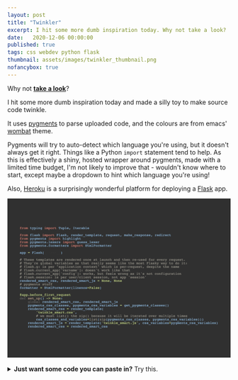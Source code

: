 ```yaml
---
layout: post
title: "Twinkler"
excerpt: I hit some more dumb inspiration today. Why not take a look?
date:	2020-12-06 00:00:00
published: true
tags: css webdev python flask
thumbnail: assets/images/twinkler_thumbnail.png
nofancybox: true
---
```


Why not [**take a look**](http://twinkler.herokuapp.com)?

I hit some more dumb inspiration today and made a silly toy to make source code twinkle.

It uses [pygments](https://pygments.org/) to parse uploaded code, and the colours are from emacs' [wombat](https://github.com/emacs-mirror/emacs/blob/master/etc/themes/wombat-theme.el) theme.

Pygments will try to auto-detect which language you're using, but it doesn't always get it right. Things like a Python `import` statement tend to help. As this is effectively a shiny, hosted wrapper around pygments, made with a limited time budget, I'm not likely to improve that - wouldn't know where to start, except maybe a dropdown to hint which language you're using!

Also, [Heroku](https://heroku.com) is a surprisingly wonderful platform for deploying a [Flask](https://flask.palletsprojects.com) app.


<p><a href="http://twinkler.herokuapp.com">
<picture>
  <source type="image/webp" srcset="/assets/images/twinkler_thumbnail.webp">
  <source type="image/png" srcset="/assets/images/twinkler_thumbnail.png">
  <img src="/assets/images/twinkler_thumbnail.png" class='no-fancybox' alt="Thumbnail of the Twinkler toy, showing colourful code."/>
</picture>
</a></p>


<details >
<summary style="cursor: pointer;"><strong>Just want some code you can paste in?</strong> Try this.</summary>
<pre style="cursor: initial;">
from typing import Tuple, Iterable

from flask import Flask, render_template, request, make_response, redirect
from pygments import highlight
from pygments.lexers import guess_lexer
from pygments.formatters import HtmlFormatter

app = Flask(__name__)

app.config['TEMPLATES_AUTO_RELOAD'] = True

# These templates are rendered once at launch and then re-used for every request.
# They're global variables as that really seems like the most Flasky way to do it:
# flask.g: is per "application context" which is per-request, despite the name
# flask.current_app['varname']: doesn't work like that
# flask.current_app['config']: works, but feels wrong as it's not configuration
# flask.session: is per user/client session, not app 'session'
rendered_smart_css, rendered_smart_js = None, None
# pygments stuff
formatter = HtmlFormatter(linenos=False)


def get_pygments_classes() -> Tuple[Iterable[str], Iterable[str]]:
    """ A function to contain the ugly.
    Get a list of pygments' possible CSS classes and turn them into
        1) CSS selectors
        2) names for variables to accompany them. """
    pygments_css_classes = HtmlFormatter().get_token_style_defs('.highlight')
    classes = [line[:line.find('{')].replace('.highlight ', 'span') for line in pygments_css_classes]
    var_names = [line.replace('.', '. ', 1).replace('.', '-').replace(' ', '') for line in classes]
    return classes, var_names


@app.before_first_request
def set_up() -> None:
    global rendered_smart_css, rendered_smart_js
    pygments_css_classes, pygments_css_variables = get_pygments_classes()
    rendered_smart_css = render_template(
        'twinkle_smart.css',
        # we must list() the zip() because it will be iterated over multiple times
        css_classes_and_variables=list(zip(pygments_css_classes, pygments_css_variables)))
    rendered_smart_js = render_template('twinkle_smart.js', css_variables=pygments_css_variables)
    rendered_smart_css = rendered_smart_css
</pre>
</details>
